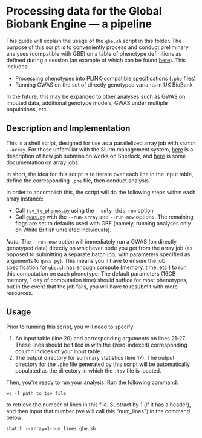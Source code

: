 # Processing data for the Global Biobank Engine — a pipeline

This guide will explain the usage of the `gbe.sh` script in this folder. The purpose of this script is to conveniently process and conduct preliminary analyses (compatible with GBE) on a table of phenotype definitions as defined during a session (an example of which can be found [here](https://github.com/rivas-lab/ukbb-tools/blob/master/phenotyping/example_phenotyping_session.tsv)). This includes:

 - Processing phenotypes into PLINK-compatible specifications (`.phe` files)
 - Running GWAS on the set of directly genotyped variants in UK BioBank

In the future, this may be expanded to other analyses such as GWAS on imputed data, additional genotype models, GWAS under multiple populations, etc.

## Description and Implementation

This is a shell script, designed for use as a parallelized array job with `sbatch --array`. For those unfamiliar with the Slurm management system, [here](https://www.sherlock.stanford.edu/docs/user-guide/running-jobs/) is a description of how job submission works on Sherlock, and [here](https://slurm.schedmd.com/job_array.html) is some documentation on array jobs.

In short, the idea for this script is to iterate over each line in the input table, define the corresponding `.phe` file, then conduct analysis. 

In order to accomplish this, the script will do the following steps within each array instance:

 - Call [`tsv_to_phenos.py`](https://github.com/rivas-lab/ukbb-tools/blob/master/phenotyping/scripts/tsv_to_phenos.py) using the `--only-this-row` option
 - Call [`gwas.py`](https://github.com/rivas-lab/ukbb-tools/blob/master/gwas/gwas.py) with the `--run-array` and `--run-now` options. The remaining flags are set to defaults used with GBE (namely, running analyses only on White British unrelated individuals).
 
_Note:_ The `--run-now` option will immediately run a GWAS (on directly genotyped data) directly on whichever node you get from the array job (as opposed to submitting a separate batch job, with parameters specified as arguments to `gwas.py`). This means you'll have to ensure the job specification for `gbe.sh` has enough compute (memory, time, etc.) to run this computation on each phenotype. The default parameters (16GB memory, 1 day of computation time) should suffice for most phenotypes, but in the event that the job fails, you will have to resubmit with more resources.

## Usage

Prior to running this script, you will need to specify:
1. An input table (line 20) and corresponding arguments on lines 21-27. These lines should be filled in with the (zero-indexed) corresponding column indices of your input table. 
2. The output directory for summary statistics (line 17). The output directory for the `.phe` file generated by this script will be automatically populated as the directory in which the `.tsv` file is located. 

Then, you're ready to run your analysis. Run the following command:

`wc -l path_to_tsv_file`

to retrieve the number of lines in this file. Subtract by 1 (if it has a header), and then input that number (we will call this "num_lines") in the command below:

`sbatch --array=1-num_lines gbe.sh`
